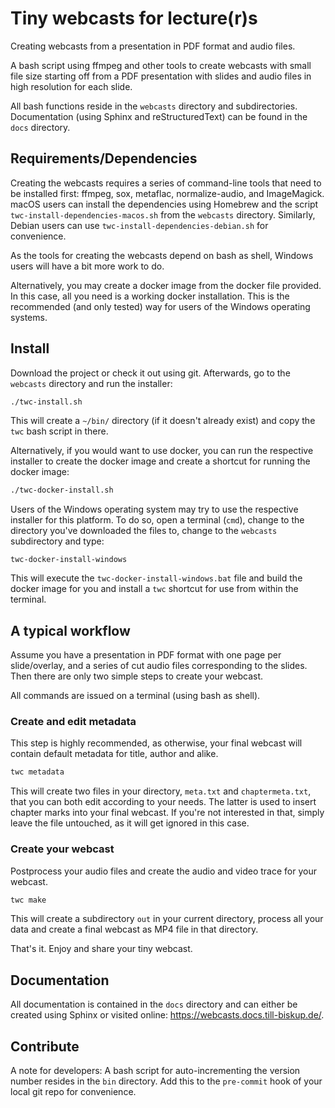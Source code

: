# Tiny webcasts for lecture(r)s

Creating webcasts from a presentation in PDF format and audio files.

A bash script using ffmpeg and other tools to create webcasts with small file size starting off from a PDF presentation with slides and audio files in high resolution for each slide.

All bash functions reside in the `webcasts` directory and subdirectories. Documentation (using Sphinx and reStructuredText) can be found in the `docs` directory.


## Requirements/Dependencies

Creating the webcasts requires a series of command-line tools that need to be installed first: ffmpeg, sox, metaflac, normalize-audio, and ImageMagick. macOS users can install the dependencies using Homebrew and the script `twc-install-dependencies-macos.sh` from the `webcasts` directory. Similarly, Debian users can use `twc-install-dependencies-debian.sh` for convenience.

As the tools for creating the webcasts depend on bash as shell, Windows users will have a bit more work to do.

Alternatively, you may create a docker image from the docker file provided. In this case, all you need is a working docker installation. This is the recommended (and only tested) way for users of the Windows operating systems.


## Install

Download the project or check it out using git. Afterwards, go to the `webcasts` directory and run the installer:

```bash
./twc-install.sh
```

This will create a `~/bin/` directory (if it doesn't already exist) and copy the `twc` bash script in there.

Alternatively, if you would want to use docker, you can run the respective installer to create the docker image and create a shortcut for running the docker image:

```bash
./twc-docker-install.sh
```

Users of the Windows operating system may try to use the respective installer for this platform. To do so, open a terminal (`cmd`), change to the directory you've downloaded the files to, change to the `webcasts` subdirectory and type:

```
twc-docker-install-windows
```

This will execute the ``twc-docker-install-windows.bat`` file and build the docker image for you and install a ``twc`` shortcut for use from within the terminal.


## A typical workflow

Assume you have a presentation in PDF format with one page per slide/overlay, and a series of cut audio files corresponding to the slides. Then there are only two simple steps to create your webcast.

All commands are issued on a terminal (using bash as shell).


### Create and edit metadata

This step is highly recommended, as otherwise, your final webcast will contain default metadata for title, author and alike.

```bash
twc metadata
```

This will create two files in your directory, `meta.txt` and `chaptermeta.txt`, that you can both edit according to your needs. The latter is used to insert chapter marks into your final webcast. If you're not interested in that, simply leave the file untouched, as it will get ignored in this case.


### Create your webcast

Postprocess your audio files and create the audio and video trace for your webcast.

```bash
twc make
```

This will create a subdirectory `out` in your current directory, process all your data and create a final webcast as MP4 file in that directory.

That's it. Enjoy and share your tiny webcast.


## Documentation

All documentation is contained in the `docs` directory and can either be created using Sphinx or visited online: https://webcasts.docs.till-biskup.de/.


## Contribute

A note for developers: A bash script for auto-incrementing the version number resides in the `bin` directory. Add this to the `pre-commit` hook of your local git repo for convenience.
